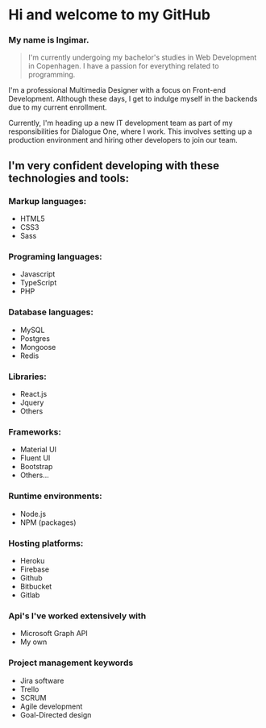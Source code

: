 # Hi and welcome to my GitHub 

### My name is Ingimar. 

> I'm currently undergoing my bachelor's studies in Web Development in Copenhagen. I have a passion for everything related to programming.

I'm a professional Multimedia Designer with a focus on Front-end Development. Although these days, I get to indulge myself in the backends due to my current enrollment.

Currently, I'm heading up a new IT development team as part of my responsibilities for Dialogue One, where I work. This involves setting up a production environment and hiring other developers to join our team.

## I'm very confident developing with these technologies and tools:

### Markup languages:
* HTML5
* CSS3
* Sass

### Programing languages:
* Javascript
* TypeScript
* PHP

### Database languages:
* MySQL
* Postgres
* Mongoose
* Redis

### Libraries:
* React.js
* Jquery
* Others

### Frameworks:
* Material UI
* Fluent UI
* Bootstrap
* Others...

### Runtime environments:
* Node.js
* NPM (packages)

### Hosting platforms:
* Heroku
* Firebase
* Github
* Bitbucket
* Gitlab

### Api's I've worked extensively with
* Microsoft Graph API
* My own

### Project management keywords
* Jira software
* Trello
* SCRUM
* Agile development
* Goal-Directed design
